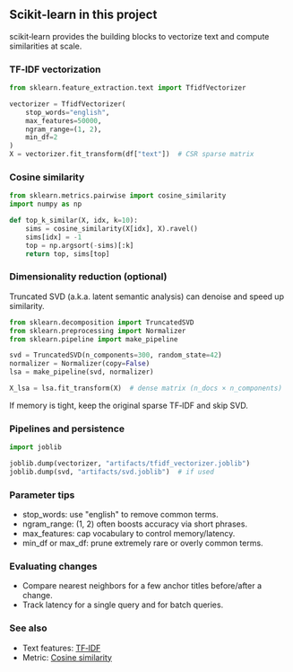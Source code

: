 ## Scikit‑learn in this project

scikit‑learn provides the building blocks to vectorize text and compute similarities at scale.

### TF‑IDF vectorization

```python
from sklearn.feature_extraction.text import TfidfVectorizer

vectorizer = TfidfVectorizer(
	stop_words="english",
	max_features=50000,
	ngram_range=(1, 2),
	min_df=2
)
X = vectorizer.fit_transform(df["text"])  # CSR sparse matrix
```

### Cosine similarity

```python
from sklearn.metrics.pairwise import cosine_similarity
import numpy as np

def top_k_similar(X, idx, k=10):
	sims = cosine_similarity(X[idx], X).ravel()
	sims[idx] = -1
	top = np.argsort(-sims)[:k]
	return top, sims[top]
```

### Dimensionality reduction (optional)

Truncated SVD (a.k.a. latent semantic analysis) can denoise and speed up similarity.

```python
from sklearn.decomposition import TruncatedSVD
from sklearn.preprocessing import Normalizer
from sklearn.pipeline import make_pipeline

svd = TruncatedSVD(n_components=300, random_state=42)
normalizer = Normalizer(copy=False)
lsa = make_pipeline(svd, normalizer)

X_lsa = lsa.fit_transform(X)  # dense matrix (n_docs × n_components)
```

If memory is tight, keep the original sparse TF‑IDF and skip SVD.

### Pipelines and persistence

```python
import joblib

joblib.dump(vectorizer, "artifacts/tfidf_vectorizer.joblib")
joblib.dump(svd, "artifacts/svd.joblib")  # if used
```

### Parameter tips

- stop_words: use "english" to remove common terms.
- ngram_range: (1, 2) often boosts accuracy via short phrases.
- max_features: cap vocabulary to control memory/latency.
- min_df or max_df: prune extremely rare or overly common terms.

### Evaluating changes

- Compare nearest neighbors for a few anchor titles before/after a change.
- Track latency for a single query and for batch queries.

### See also

- Text features: [TF‑IDF](./TF-IDF.md)
- Metric: [Cosine similarity](./cosine-similarity.md)
